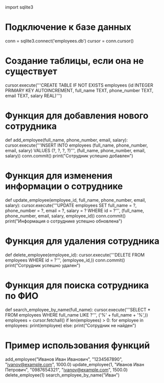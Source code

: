 import sqlite3

# Подключение к базе данных
conn = sqlite3.connect('employees.db')
cursor = conn.cursor()

# Создание таблицы, если она не существует
cursor.execute('''CREATE TABLE IF NOT EXISTS employees
                  (id INTEGER PRIMARY KEY AUTOINCREMENT,
                   full_name TEXT,
                   phone_number TEXT,
                   email TEXT,
                   salary REAL)''')

# Функция для добавления нового сотрудника
def add_employee(full_name, phone_number, email, salary):
    cursor.execute('''INSERT INTO employees (full_name, phone_number, email, salary)
                      VALUES (?, ?, ?, ?)''', (full_name, phone_number, email, salary))
    conn.commit()
    print("Сотрудник успешно добавлен")

# Функция для изменения информации о сотруднике
def update_employee(employee_id, full_name, phone_number, email, salary):
    cursor.execute('''UPDATE employees
                      SET full_name = ?, phone_number = ?, email = ?, salary = ?
                      WHERE id = ?''', (full_name, phone_number, email, salary, employee_id))
    conn.commit()
    print("Информация о сотруднике успешно обновлена")

# Функция для удаления сотрудника
def delete_employee(employee_id):
    cursor.execute('''DELETE FROM employees WHERE id = ?''', (employee_id,))
    conn.commit()
    print("Сотрудник успешно удален")

# Функция для поиска сотрудника по ФИО
def search_employee_by_name(full_name):
    cursor.execute('''SELECT * FROM employees WHERE full_name LIKE ?''', ('%' + full_name + '%',))
    employees = cursor.fetchall()
    if len(employees) > 0:
        for employee in employees:
            print(employee)
    else:
        print("Сотрудник не найден")

# Пример использования функций
add_employee("Иванов Иван Иванович", "1234567890", "ivanov@example.com", 1000.0)
update_employee(1, "Иванов Иван Петрович", "0987654321", "ivanov@example.com", 1500.0)
delete_employee(1)
search_employee_by_name("Иван")
